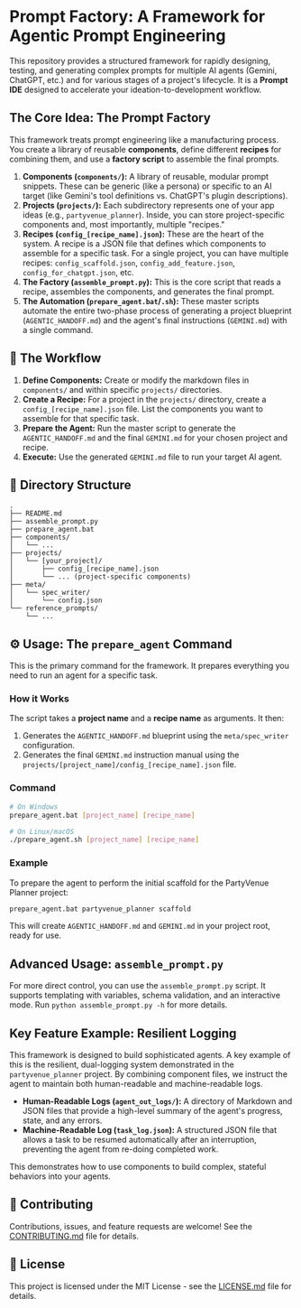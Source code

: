 # Prompt Factory: A Framework for Agentic Prompt Engineering

This repository provides a structured framework for rapidly designing, testing, and generating complex prompts for multiple AI agents (Gemini, ChatGPT, etc.) and for various stages of a project's lifecycle. It is a **Prompt IDE** designed to accelerate your ideation-to-development workflow.

## The Core Idea: The Prompt Factory

This framework treats prompt engineering like a manufacturing process. You create a library of reusable **components**, define different **recipes** for combining them, and use a **factory script** to assemble the final prompts.

1. **Components (`components/`):** A library of reusable, modular prompt snippets. These can be generic (like a persona) or specific to an AI target (like Gemini's tool definitions vs. ChatGPT's plugin descriptions).
2. **Projects (`projects/`):** Each subdirectory represents one of your app ideas (e.g., `partyvenue_planner`). Inside, you can store project-specific components and, most importantly, multiple "recipes."
3. **Recipes (`config_[recipe_name].json`):** These are the heart of the system. A recipe is a JSON file that defines which components to assemble for a specific task. For a single project, you can have multiple recipes: `config_scaffold.json`, `config_add_feature.json`, `config_for_chatgpt.json`, etc.
4. **The Factory (`assemble_prompt.py`):** This is the core script that reads a recipe, assembles the components, and generates the final prompt.
5. **The Automation (`prepare_agent.bat`/`.sh`):** These master scripts automate the entire two-phase process of generating a project blueprint (`AGENTIC_HANDOFF.md`) and the agent's final instructions (`GEMINI.md`) with a single command.

## 🚀 The Workflow

1. **Define Components:** Create or modify the markdown files in `components/` and within specific `projects/` directories.
2. **Create a Recipe:** For a project in the `projects/` directory, create a `config_[recipe_name].json` file. List the components you want to assemble for that specific task.
3. **Prepare the Agent:** Run the master script to generate the `AGENTIC_HANDOFF.md` and the final `GEMINI.md` for your chosen project and recipe.
4. **Execute:** Use the generated `GEMINI.md` file to run your target AI agent.

## 📂 Directory Structure

```plaintext
.
├── README.md
├── assemble_prompt.py
├── prepare_agent.bat
├── components/
│   └── ...
├── projects/
│   └── [your_project]/
│       ├── config_[recipe_name].json
│       └── ... (project-specific components)
├── meta/
│   └── spec_writer/
│       └── config.json
└── reference_prompts/
    └── ...
```

## ⚙️ Usage: The `prepare_agent` Command

This is the primary command for the framework. It prepares everything you need to run an agent for a specific task.

### How it Works

The script takes a **project name** and a **recipe name** as arguments. It then:

1. Generates the `AGENTIC_HANDOFF.md` blueprint using the `meta/spec_writer` configuration.
2. Generates the final `GEMINI.md` instruction manual using the `projects/[project_name]/config_[recipe_name].json` file.

### Command

```bash
# On Windows
prepare_agent.bat [project_name] [recipe_name]

# On Linux/macOS
./prepare_agent.sh [project_name] [recipe_name]
```

### Example

To prepare the agent to perform the initial scaffold for the PartyVenue Planner project:

```bash
prepare_agent.bat partyvenue_planner scaffold
```

This will create `AGENTIC_HANDOFF.md` and `GEMINI.md` in your project root, ready for use.

## Advanced Usage: `assemble_prompt.py`

For more direct control, you can use the `assemble_prompt.py` script. It supports templating with variables, schema validation, and an interactive mode. Run `python assemble_prompt.py -h` for more details.

## Key Feature Example: Resilient Logging

This framework is designed to build sophisticated agents. A key example of this is the resilient, dual-logging system demonstrated in the `partyvenue_planner` project. By combining component files, we instruct the agent to maintain both human-readable and machine-readable logs.

- **Human-Readable Logs (`agent_out_logs/`):** A directory of Markdown and JSON files that provide a high-level summary of the agent's progress, state, and any errors.
- **Machine-Readable Log (`task_log.json`):** A structured JSON file that allows a task to be resumed automatically after an interruption, preventing the agent from re-doing completed work.

This demonstrates how to use components to build complex, stateful behaviors into your agents.

## 🤝 Contributing

Contributions, issues, and feature requests are welcome! See the [CONTRIBUTING.md](CONTRIBUTING.md) file for details.

## 📄 License

This project is licensed under the MIT License - see the [LICENSE.md](LICENSE.md) file for details.
